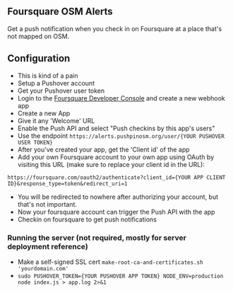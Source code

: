 ## Foursquare OSM Alerts

Get a push notification when you check in on Foursquare at a place that's not mapped on OSM.

## Configuration
- This is kind of a pain
- Setup a Pushover account
- Get your Pushover user token
- Login to the [Foursquare Developer Console](https://foursquare.com/developers/apps) and create a new webhook app
- Create a new App
- Give it any 'Welcome' URL
- Enable the Push API and select "Push checkins by this app's users"
- Use the endpoint `https://alerts.pushpinosm.org/user/{YOUR PUSHOVER USER TOKEN}`
- After you've created your app, get the 'Client id' of the app
- Add your own Foursquare account to your own app using OAuth by visiting this URL (make sure to replace your client id in the URL):

`https://foursquare.com/oauth2/authenticate?client_id={YOUR APP CLIENT ID}&response_type=token&redirect_uri=1`

- You will be redirected to nowhere after authorizing your account, but that's not important.
- Now your foursquare account can trigger the Push API with the app
- Checkin on foursquare to get push notifications

### Running the server (not required, mostly for server deployment reference)
- Make a self-signed SSL cert `make-root-ca-and-certificates.sh 'yourdomain.com'`
- `sudo PUSHOVER_TOKEN={YOUR PUSHOVER APP TOKEN} NODE_ENV=production node index.js > app.log 2>&1`
